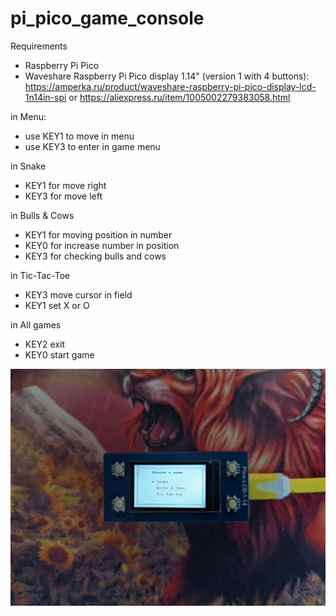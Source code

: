 # pi_pico_game_console

Requirements
- Raspberry Pi Pico 
- Waveshare Raspberry Pi Pico display 1.14" (version 1 with 4 buttons): https://amperka.ru/product/waveshare-raspberry-pi-pico-display-lcd-1n14in-spi or https://aliexpress.ru/item/1005002279383058.html

in Menu:
- use KEY1 to move in menu
- use KEY3 to enter in game menu

in Snake
- KEY1 for move right
- KEY3 for move left

in Bulls & Cows
- KEY1 for moving position in number
- KEY0 for increase number in position
- KEY3 for checking bulls and cows


in Tic-Tac-Toe
- KEY3 move cursor in field
- KEY1 set X or O

in All games
- KEY2 exit
- KEY0 start game

![Pico Game Console](photo_2022-01-24_21-26-50.jpg)
